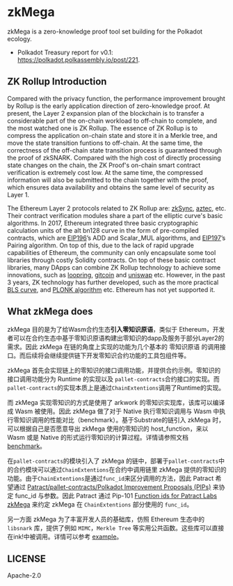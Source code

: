 # zkMega

zkMega is a zero-knowledge proof tool set building for the Polkadot ecology. 

* Polkadot Treasury report for v0.1: https://polkadot.polkassembly.io/post/221. 

## ZK Rollup Introduction

Compared with the privacy function, the performance improvement brought by Rollup is the
early application direction of zero-knowledge proof. At present, the Layer 2 expansion
plan of the blockchain is to transfer a considerable part of the on-chain workload to 
off-chain to complete, and the most watched one is ZK Rollup. The essence of ZK Rollup 
is to compress the application on-chain state and store it in a Merkle tree, and move 
the state transition funtions to off-chain. At the same time, the correctness of the 
off-chain state transition process is guaranteed through the proof of zkSNARK. Compared 
with the high cost of directly processing state changes on the chain, the ZK Proof's 
on-chain smart contract verification is extremely cost low. At the same time, the 
compressed information will also be submitted to the chain together with the proof, 
which ensures data availability and obtains the same level of security as Layer 1.

The Ethereum Layer 2 protocols related to ZK Rollup are: [zkSync][zkSync], [aztec][aztec], 
etc. Their contract verification modules share a part of the elliptic curve's basic algorithms. 
In 2017, Ethereum integrated three basic cryptographic calculation units of the alt
bn128 curve in the form of pre-compiled contracts, which are [EIP196][EIP196]’s ADD and Scalar_MUL 
algorithms, and [EIP197][EIP197]’s Pairing algorithm. On top of this, due to the lack of rapid 
upgrade capabilities of Ethereum, the community can only encapsulate some  tool libraries 
through costly Solidity contracts. On top of these basic contract  libraries, many DApps can combine 
ZK Rollup technology to achieve some innovations, such as [loopring][loopring], [gitcoin][gitcoin] 
and [uniswap][uniswap] etc. However, in the past 3 years, ZK technology has further developed, 
such as the more practical [BLS curve][BLS curve], and [PLONK algorithm][PLONK algorithm] etc. 
Ethereum has not yet supported it.

## What zkMega does
zkMega 目的是为了给Wasm合约生态**引入零知识原语**，类似于 Ethereum，开发者可以在合约生态中基于零知识原语构建出零知识的dapp及服务于部分Layer2的需求。因此 zkMega 在链的角度上实现的功能为几个基本的 零知识原语 的调用接口。而后续将会继续提供链下开发零知识合约功能的工具包组件等。

zkMega 首先会实现链上的零知识的接口调用功能，并提供合约示例。零知识的接口调用功能分为 Runtime 的实现以及 `pallet-contracts`合约接口的实现。而 `pallet-contracts`的实现本质上是通过`ChainExtentions`调用了Runtime的实现。

而 zkMega 实现零知识的方式是使用了 arkwork 的零知识实现库，该库可以编译成 Wasm 被使用。因此 zkMega 做了对于 Native 执行零知识调用与 Wasm 中执行零知识调用的性能对比（benchmark）。基于Substrate的链引入 zkMega 时，可以根据自己是否愿意导出 zkMega 使用的零知识的 host_function，来以 Wasm 或是 Native 的形式运行零知识的计算过程。详情请参照文档 [benchmark](./benchmark.md)。

在`pallet-contracts`的模块引入了 zkMega 的链中，部署于`pallet-contracts`中的合约模块可以通过`ChainExtentions`在合约中调用链里 zkMega 提供的零知识的功能。由于`ChainExtentions`是通过`func_id`来区分调用的方法，因此 Patract 希望通过 [Patract/pallet-contracts/Polkadot Improvement Proposals (PIPs)](https://github.com/patractlabs/pips) 来协定 func_id 与参数。因此 Patract 通过 Pip-101 [Function ids for Patract Labs zkMega](https://github.com/patractlabs/PIPs/blob/main/PIPs/pip-101.md) 来约定 zkMega 在 `ChainExtentions` 部分使用的 `func_id`。

另一方面 zkMega 为了丰富开发人员的基础库，仿照 Ethereum 生态中的 `libsnark` 库，提供了例如 `MIMC`，`Merkle Tree` 等实用公共函数。这些库可以直接在ink!中被调用。详情可以参考 [example](./example.md)。

## LICENSE

Apache-2.0

[zkSync]: https://zksync.io/
[aztec]: https://aztec.network/
[EIP196]: https://github.com/ethereum/EIPs/blob/master/EIPS/eip-196.md
[EIP197]: https://github.com/ethereum/EIPs/blob/master/EIPS/eip-197.md
[gitcoin]: https://gitcoin.co/
[uniswap]: https://uniswap.org/
[loopring]: https://loopring.org/
[BLS curve]: https://electriccoin.co/blog/new-snark-curve/
[PLONK algorithm]: https://eprint.iacr.org/2019/953/20190827:165656